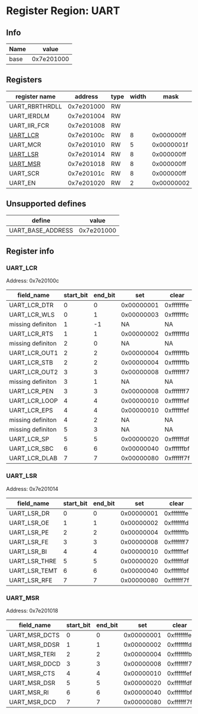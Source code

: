 # Register Region: UART


## Info

| Name | value |
| --- | --- |
| base | 0x7e201000 |

## Registers

| register name | address | type | width | mask | reset |
| --- | --- | --- | --- | --- | --- |
| UART_RBRTHRDLL | 0x7e201000 | RW |  |  |  |
| UART_IERDLM | 0x7e201004 | RW |  |  |  |
| UART_IIR_FCR | 0x7e201008 | RW |  |  |  |
| [UART_LCR](#uart_lcr) | 0x7e20100c | RW | 8 | 0x000000ff | 0000000000 |
| UART_MCR | 0x7e201010 | RW | 5 | 0x0000001f | 0000000000 |
| [UART_LSR](#uart_lsr) | 0x7e201014 | RW | 8 | 0x000000ff | 0000000000 |
| [UART_MSR](#uart_msr) | 0x7e201018 | RW | 8 | 0x000000ff | 0000000000 |
| UART_SCR | 0x7e20101c | RW | 8 | 0x000000ff | 0000000000 |
| UART_EN | 0x7e201020 | RW | 2 | 0x00000002 | 0000000000 |

## Unsupported defines

| define | value |
| --- | --- |
| UART_BASE_ADDRESS | 0x7e201000 |

## Register info


### UART_LCR
 Address: 0x7e20100c

| field_name | start_bit | end_bit | set | clear | reset |
| --- | --- | --- | --- | --- | --- |
| UART_LCR_DTR | 0 | 0 | 0x00000001 | 0xfffffffe | 0x0 |
| UART_LCR_WLS | 0 | 1 | 0x00000003 | 0xfffffffc | 0x0 |
| missing definiton | 1 | -1 | NA | NA | NA |
| UART_LCR_RTS | 1 | 1 | 0x00000002 | 0xfffffffd | 0x0 |
| missing definiton | 2 | 0 | NA | NA | NA |
| UART_LCR_OUT1 | 2 | 2 | 0x00000004 | 0xfffffffb | 0x0 |
| UART_LCR_STB | 2 | 2 | 0x00000004 | 0xfffffffb | 0x0 |
| UART_LCR_OUT2 | 3 | 3 | 0x00000008 | 0xfffffff7 | 0x0 |
| missing definiton | 3 | 1 | NA | NA | NA |
| UART_LCR_PEN | 3 | 3 | 0x00000008 | 0xfffffff7 | 0x0 |
| UART_LCR_LOOP | 4 | 4 | 0x00000010 | 0xffffffef | 0x0 |
| UART_LCR_EPS | 4 | 4 | 0x00000010 | 0xffffffef | 0x0 |
| missing definiton | 4 | 2 | NA | NA | NA |
| missing definiton | 5 | 3 | NA | NA | NA |
| UART_LCR_SP | 5 | 5 | 0x00000020 | 0xffffffdf | 0x0 |
| UART_LCR_SBC | 6 | 6 | 0x00000040 | 0xffffffbf | 0x0 |
| UART_LCR_DLAB | 7 | 7 | 0x00000080 | 0xffffff7f | 0x0 |

### UART_LSR
 Address: 0x7e201014

| field_name | start_bit | end_bit | set | clear | reset |
| --- | --- | --- | --- | --- | --- |
| UART_LSR_DR | 0 | 0 | 0x00000001 | 0xfffffffe | 0x0 |
| UART_LSR_OE | 1 | 1 | 0x00000002 | 0xfffffffd | 0x0 |
| UART_LSR_PE | 2 | 2 | 0x00000004 | 0xfffffffb | 0x0 |
| UART_LSR_FE | 3 | 3 | 0x00000008 | 0xfffffff7 | 0x0 |
| UART_LSR_BI | 4 | 4 | 0x00000010 | 0xffffffef | 0x0 |
| UART_LSR_THRE | 5 | 5 | 0x00000020 | 0xffffffdf | 0x0 |
| UART_LSR_TEMT | 6 | 6 | 0x00000040 | 0xffffffbf | 0x0 |
| UART_LSR_RFE | 7 | 7 | 0x00000080 | 0xffffff7f | 0x0 |

### UART_MSR
 Address: 0x7e201018

| field_name | start_bit | end_bit | set | clear | reset |
| --- | --- | --- | --- | --- | --- |
| UART_MSR_DCTS | 0 | 0 | 0x00000001 | 0xfffffffe | 0x0 |
| UART_MSR_DDSR | 1 | 1 | 0x00000002 | 0xfffffffd | 0x0 |
| UART_MSR_TERI | 2 | 2 | 0x00000004 | 0xfffffffb | 0x0 |
| UART_MSR_DDCD | 3 | 3 | 0x00000008 | 0xfffffff7 | 0x0 |
| UART_MSR_CTS | 4 | 4 | 0x00000010 | 0xffffffef | 0x0 |
| UART_MSR_DSR | 5 | 5 | 0x00000020 | 0xffffffdf | 0x0 |
| UART_MSR_RI | 6 | 6 | 0x00000040 | 0xffffffbf | 0x0 |
| UART_MSR_DCD | 7 | 7 | 0x00000080 | 0xffffff7f | 0x0 |

